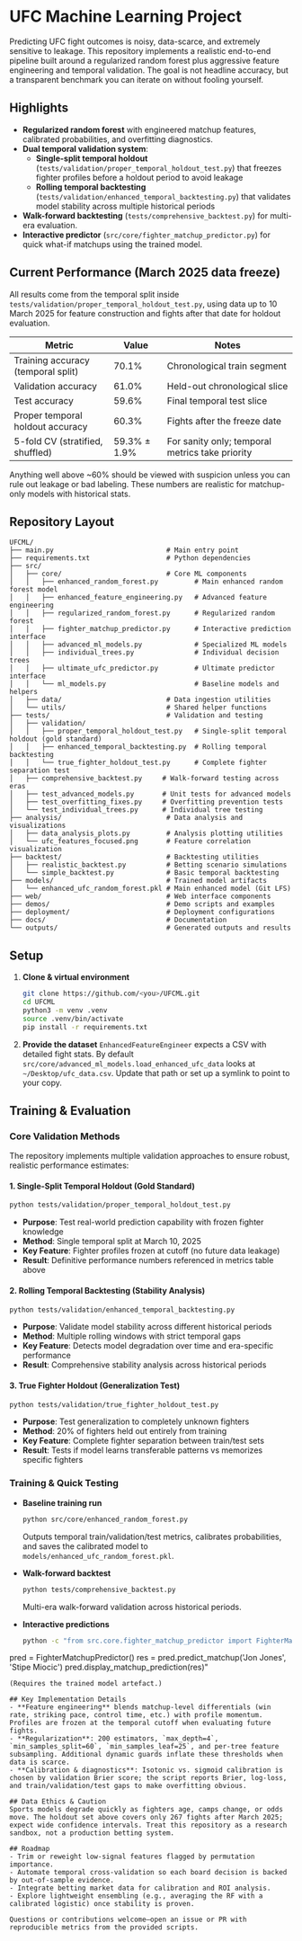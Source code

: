 # UFC Machine Learning Project

Predicting UFC fight outcomes is noisy, data-scarce, and extremely sensitive to leakage. This repository implements a realistic end-to-end pipeline built around a regularized random forest plus aggressive feature engineering and temporal validation. The goal is not headline accuracy, but a transparent benchmark you can iterate on without fooling yourself.

## Highlights
- **Regularized random forest** with engineered matchup features, calibrated probabilities, and overfitting diagnostics.
- **Dual temporal validation system**:
  - **Single-split temporal holdout** (`tests/validation/proper_temporal_holdout_test.py`) that freezes fighter profiles before a holdout period to avoid leakage
  - **Rolling temporal backtesting** (`tests/validation/enhanced_temporal_backtesting.py`) that validates model stability across multiple historical periods
- **Walk-forward backtesting** (`tests/comprehensive_backtest.py`) for multi-era evaluation.
- **Interactive predictor** (`src/core/fighter_matchup_predictor.py`) for quick what-if matchups using the trained model.

## Current Performance (March 2025 data freeze)
All results come from the temporal split inside `tests/validation/proper_temporal_holdout_test.py`, using data up to 10 March 2025 for feature construction and fights after that date for holdout evaluation.

| Metric                                   | Value  | Notes |
|------------------------------------------|--------|-------|
| Training accuracy (temporal split)       | 70.1%  | Chronological train segment |
| Validation accuracy                      | 61.0%  | Held-out chronological slice |
| Test accuracy                            | 59.6%  | Final temporal test slice |
| Proper temporal holdout accuracy         | 60.3%  | Fights after the freeze date |
| 5-fold CV (stratified, shuffled)         | 59.3% ± 1.9% | For sanity only; temporal metrics take priority |

Anything well above ~60% should be viewed with suspicion unless you can rule out leakage or bad labeling. These numbers are realistic for matchup-only models with historical stats.

## Repository Layout
```
UFCML/
├── main.py                            # Main entry point
├── requirements.txt                   # Python dependencies
├── src/
│   ├── core/                          # Core ML components
│   │   ├── enhanced_random_forest.py         # Main enhanced random forest model
│   │   ├── enhanced_feature_engineering.py   # Advanced feature engineering
│   │   ├── regularized_random_forest.py      # Regularized random forest
│   │   ├── fighter_matchup_predictor.py      # Interactive prediction interface
│   │   ├── advanced_ml_models.py             # Specialized ML models
│   │   ├── individual_trees.py               # Individual decision trees
│   │   ├── ultimate_ufc_predictor.py         # Ultimate predictor interface
│   │   └── ml_models.py                      # Baseline models and helpers
│   ├── data/                          # Data ingestion utilities
│   └── utils/                         # Shared helper functions
├── tests/                             # Validation and testing
│   ├── validation/
│   │   ├── proper_temporal_holdout_test.py   # Single-split temporal holdout (gold standard)
│   │   ├── enhanced_temporal_backtesting.py  # Rolling temporal backtesting
│   │   └── true_fighter_holdout_test.py      # Complete fighter separation test
│   ├── comprehensive_backtest.py     # Walk-forward testing across eras
│   ├── test_advanced_models.py       # Unit tests for advanced models
│   ├── test_overfitting_fixes.py     # Overfitting prevention tests
│   └── test_individual_trees.py      # Individual tree testing
├── analysis/                          # Data analysis and visualizations
│   ├── data_analysis_plots.py         # Analysis plotting utilities
│   └── ufc_features_focused.png       # Feature correlation visualization
├── backtest/                          # Backtesting utilities
│   ├── realistic_backtest.py          # Betting scenario simulations
│   └── simple_backtest.py             # Basic temporal backtesting
├── models/                            # Trained model artifacts
│   └── enhanced_ufc_random_forest.pkl # Main enhanced model (Git LFS)
├── web/                               # Web interface components
├── demos/                             # Demo scripts and examples
├── deployment/                        # Deployment configurations
├── docs/                              # Documentation
└── outputs/                           # Generated outputs and results
```

## Setup
1. **Clone & virtual environment**
   ```bash
   git clone https://github.com/<you>/UFCML.git
   cd UFCML
   python3 -m venv .venv
   source .venv/bin/activate
   pip install -r requirements.txt
   ```
2. **Provide the dataset**
   `EnhancedFeatureEngineer` expects a CSV with detailed fight stats. By default `src/core/advanced_ml_models.load_enhanced_ufc_data` looks at `~/Desktop/ufc_data.csv`. Update that path or set up a symlink to point to your copy.

## Training & Evaluation

### Core Validation Methods
The repository implements multiple validation approaches to ensure robust, realistic performance estimates:

#### 1. Single-Split Temporal Holdout (Gold Standard)
```bash
python tests/validation/proper_temporal_holdout_test.py
```
- **Purpose**: Test real-world prediction capability with frozen fighter knowledge
- **Method**: Single temporal split at March 10, 2025
- **Key Feature**: Fighter profiles frozen at cutoff (no future data leakage)
- **Result**: Definitive performance numbers referenced in metrics table above

#### 2. Rolling Temporal Backtesting (Stability Analysis)
```bash
python tests/validation/enhanced_temporal_backtesting.py
```
- **Purpose**: Validate model stability across different historical periods
- **Method**: Multiple rolling windows with strict temporal gaps
- **Key Feature**: Detects model degradation over time and era-specific performance
- **Result**: Comprehensive stability analysis across historical periods

#### 3. True Fighter Holdout (Generalization Test)
```bash
python tests/validation/true_fighter_holdout_test.py
```
- **Purpose**: Test generalization to completely unknown fighters
- **Method**: 20% of fighters held out entirely from training
- **Key Feature**: Complete fighter separation between train/test sets
- **Result**: Tests if model learns transferable patterns vs memorizes specific fighters

### Training & Quick Testing
- **Baseline training run**
  ```bash
  python src/core/enhanced_random_forest.py
  ```
  Outputs temporal train/validation/test metrics, calibrates probabilities, and saves the calibrated model to `models/enhanced_ufc_random_forest.pkl`.

- **Walk-forward backtest**
  ```bash
  python tests/comprehensive_backtest.py
  ```
  Multi-era walk-forward validation across historical periods.

- **Interactive predictions**
  ```bash
  python -c "from src.core.fighter_matchup_predictor import FighterMatchupPredictor
pred = FighterMatchupPredictor()
res = pred.predict_matchup('Jon Jones', 'Stipe Miocic')
pred.display_matchup_prediction(res)"
  ```
  (Requires the trained model artefact.)

## Key Implementation Details
- **Feature engineering** blends matchup-level differentials (win rate, striking pace, control time, etc.) with profile momentum. Profiles are frozen at the temporal cutoff when evaluating future fights.
- **Regularization**: 200 estimators, `max_depth=4`, `min_samples_split=60`, `min_samples_leaf=25`, and per-tree feature subsampling. Additional dynamic guards inflate these thresholds when data is scarce.
- **Calibration & diagnostics**: Isotonic vs. sigmoid calibration is chosen by validation Brier score; the script reports Brier, log-loss, and train/validation/test gaps to make overfitting obvious.

## Data Ethics & Caution
Sports models degrade quickly as fighters age, camps change, or odds move. The holdout set above covers only 267 fights after March 2025; expect wide confidence intervals. Treat this repository as a research sandbox, not a production betting system.

## Roadmap
- Trim or reweight low-signal features flagged by permutation importance.
- Automate temporal cross-validation so each board decision is backed by out-of-sample evidence.
- Integrate betting market data for calibration and ROI analysis.
- Explore lightweight ensembling (e.g., averaging the RF with a calibrated logistic) once stability is proven.

Questions or contributions welcome—open an issue or PR with reproducible metrics from the provided scripts.
